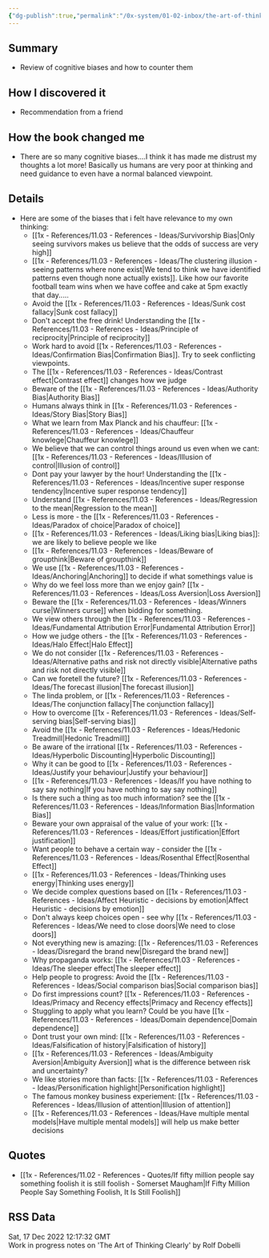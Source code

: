 ```yaml
---
{"dg-publish":true,"permalink":"/0x-system/01-02-inbox/the-art-of-thinking-clearly-by-rolf-dobelli/","dgHomeLink":true,"dgPassFrontmatter":false,"dgShowBacklinks":false,"dgShowLocalGraph":false,"dgShowInlineTitle":true}
---
```



## Summary
- Review of cognitive biases and how to counter them

## How I discovered it
- Recommendation from a friend

## How the book changed me
- There are so many cognitive biases....I think it has made me distrust my thoughts a lot more! Basically us humans are very poor at thinking and need guidance to even have a normal balanced viewpoint.

## Details
- Here are some of the biases that i felt have relevance to my own thinking:
	- [[1x - References/11.03 - References - Ideas/Survivorship Bias|Only seeing survivors makes us believe that the odds of success are very high]]
	- [[1x - References/11.03 - References - Ideas/The clustering illusion - seeing patterns where none exist|We tend to think we have identified patterns even though none actually exists]]. Like how our favorite football team wins when we have coffee and cake at 5pm exactly that day.....
	- Avoid the [[1x - References/11.03 - References - Ideas/Sunk cost fallacy|Sunk cost fallacy]]
	- Don't accept the free drink! Understanding the [[1x - References/11.03 - References - Ideas/Principle of reciprocity|Principle of reciprocity]]
	- Work hard to avoid [[1x - References/11.03 - References - Ideas/Confirmation Bias|Confirmation Bias]]. Try to seek conflicting viewpoints.
	- The [[1x - References/11.03 - References - Ideas/Contrast effect|Contrast effect]] changes how we judge
	- Beware of the [[1x - References/11.03 - References - Ideas/Authority Bias|Authority Bias]]
	- Humans always think in [[1x - References/11.03 - References - Ideas/Story Bias|Story Bias]]
	- What we learn from Max Planck and his chauffeur: [[1x - References/11.03 - References - Ideas/Chauffeur knowlege|Chauffeur knowlege]]
	- We believe that we can control things around us even when we cant: [[1x - References/11.03 - References - Ideas/Illusion of control|Illusion of control]]
	- Dont pay your lawyer by the hour! Understanding the [[1x - References/11.03 - References - Ideas/Incentive super response tendency|Incentive super response tendency]]
	- Understand [[1x - References/11.03 - References - Ideas/Regression to the mean|Regression to the mean]]
	- Less is more - the [[1x - References/11.03 - References - Ideas/Paradox of choice|Paradox of choice]]
	- [[1x - References/11.03 - References - Ideas/Liking bias|Liking bias]]: we are likely to believe people we like
	- [[1x - References/11.03 - References - Ideas/Beware of groupthink|Beware of groupthink]]
	- We use [[1x - References/11.03 - References - Ideas/Anchoring|Anchoring]] to decide if what somethings value is
	- Why do we feel loss more than we enjoy gain? [[1x - References/11.03 - References - Ideas/Loss Aversion|Loss Aversion]]
	- Beware the [[1x - References/11.03 - References - Ideas/Winners curse|Winners curse]] when bidding for something.
	- We view others through the [[1x - References/11.03 - References - Ideas/Fundamental Attribution Error|Fundamental Attribution Error]]
	- How we judge others - the [[1x - References/11.03 - References - Ideas/Halo Effect|Halo Effect]]
	- We do not consider [[1x - References/11.03 - References - Ideas/Alternative paths and risk not directly visible|Alternative paths and risk not directly visible]]
	- Can we foretell the future? [[1x - References/11.03 - References - Ideas/The forecast illusion|The forecast illusion]]
	- The linda problem, or [[1x - References/11.03 - References - Ideas/The conjunction fallacy|The conjunction fallacy]]
	- How to overcome [[1x - References/11.03 - References - Ideas/Self-serving bias|Self-serving bias]]
	- Avoid the [[1x - References/11.03 - References - Ideas/Hedonic Treadmill|Hedonic Treadmill]]
	- Be aware of the irrational [[1x - References/11.03 - References - Ideas/Hyperbolic Discounting|Hyperbolic Discounting]]
	- Why it can be good to [[1x - References/11.03 - References - Ideas/Justify your behaviour|Justify your behaviour]]
	- [[1x - References/11.03 - References - Ideas/If you have nothing to say say nothing|If you have nothing to say say nothing]]
	- Is there such a thing as too much information? see the [[1x - References/11.03 - References - Ideas/Information Bias|Information Bias]]
	- Beware your own appraisal of the value of your work: [[1x - References/11.03 - References - Ideas/Effort justification|Effort justification]]
	- Want people to behave a certain way - consider the [[1x - References/11.03 - References - Ideas/Rosenthal Effect|Rosenthal Effect]]
	- [[1x - References/11.03 - References - Ideas/Thinking uses energy|Thinking uses energy]]
	- We decide complex questions based on [[1x - References/11.03 - References - Ideas/Affect Heuristic - decisions by emotion|Affect Heuristic - decisions by emotion]]
	- Don't always keep choices open - see why [[1x - References/11.03 - References - Ideas/We need to close doors|We need to close doors]]
	- Not everything new is amazing: [[1x - References/11.03 - References - Ideas/Disregard the brand new|Disregard the brand new]]
	- Why propaganda works: [[1x - References/11.03 - References - Ideas/The sleeper effect|The sleeper effect]]
	- Help people to progress: Avoid the [[1x - References/11.03 - References - Ideas/Social comparison bias|Social comparison bias]]
	- Do first impressions count? [[1x - References/11.03 - References - Ideas/Primacy and Recency effects|Primacy and Recency effects]]
	- Stuggling to apply what you learn? Could be you have [[1x - References/11.03 - References - Ideas/Domain dependence|Domain dependence]]
	- Dont trust your own mind: [[1x - References/11.03 - References - Ideas/Falsification of history|Falsification of history]]
	- [[1x - References/11.03 - References - Ideas/Ambiguity Aversion|Ambiguity Aversion]] what is the difference between risk and uncertainty?
	- We like stories more than facts: [[1x - References/11.03 - References - Ideas/Personification highlight|Personification highlight]]
	- The famous monkey business experiement: [[1x - References/11.03 - References - Ideas/Illusion of attention|Illusion of attention]]
	- [[1x - References/11.03 - References - Ideas/Have multiple mental models|Have multiple mental models]] will help us make better decisions

## Quotes
- [[1x - References/11.02 - References - Quotes/If fifty million people say something foolish it is still foolish - Somerset Maugham|If Fifty Million People Say Something Foolish, It Is Still Foolish]]

## RSS Data
<div class='date'>Sat, 17 Dec 2022 12:17:32 GMT</div>
<div class='description'>Work in progress notes on 'The Art of Thinking Clearly' by Rolf Dobelli</div>